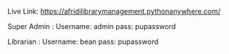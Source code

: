 Live Link: https://afridilibrarymanagement.pythonanywhere.com/

Super Admin : Username: admin pass: pupassword

Librarian : Username: bean pass: pupassword
